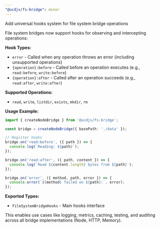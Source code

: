 ```yaml
---
"@ucdjs/fs-bridge": minor
---
```


Add universal hooks system for file system bridge operations

File system bridges now support hooks for observing and intercepting operations:

**Hook Types:**
- `error` - Called when any operation throws an error (including unsupported operations)
- `{operation}:before` - Called before an operation executes (e.g., `read:before`, `write:before`)
- `{operation}:after` - Called after an operation succeeds (e.g., `read:after`, `write:after`)

**Supported Operations:**
- `read`, `write`, `listdir`, `exists`, `mkdir`, `rm`

**Usage Example:**
```typescript
import { createNodeBridge } from '@ucdjs/fs-bridge';

const bridge = createNodeBridge({ basePath: './data' });

// Register hooks
bridge.on('read:before', ({ path }) => {
  console.log(`Reading: ${path}`);
});

bridge.on('read:after', ({ path, content }) => {
  console.log(`Read ${content.length} bytes from ${path}`);
});

bridge.on('error', ({ method, path, error }) => {
  console.error(`${method} failed on ${path}:`, error);
});
```

**Exported Types:**
- `FileSystemBridgeHooks` - Main hooks interface

This enables use cases like logging, metrics, caching, testing, and auditing across all bridge implementations (Node, HTTP, Memory).
